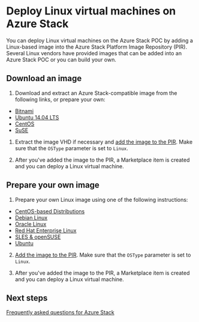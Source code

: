 <properties
	pageTitle="Linux Guests on Azure Stack | Microsoft Azure"
	description="Learn how create Linux-based virtual machines on Azure Stack."
	services="azure-stack"
	documentationCenter=""
	authors="anjayajodha"
	manager="byronr"
	editor=""/>

<tags
	ms.service="azure-stack"
	ms.workload="na"
	ms.tgt_pltfrm="na"
	ms.devlang="na"
	ms.topic="article"
	ms.date="08/02/2016"
	ms.author="anajod"/>
    
# Deploy Linux virtual machines on Azure Stack

You can deploy Linux virtual machines on the Azure Stack POC by adding a Linux-based image into the Azure Stack Platform Image Repository (PIR). Several Linux vendors have provided images that can be added into an Azure Stack POC or you can build your own.

## Download an image

 1. Download and extract an Azure Stack-compatible image from the following links, or prepare your own:
  - [Bitnami](https://bitnami.com/azure-stack)
  - [Ubuntu 14.04 LTS](https://partner-images.canonical.com/azure/azure_stack/)
  - [CentOS](http://olstacks.cloudapp.net/latest/)
  - [SuSE](https://download.suse.com/Download?buildid=VCFi7y7MsFQ~)
  
 1. Extract the image VHD if necessary and [add the image to the PIR](../azure-stack/azure-stack-add-image-pir.md). Make sure that the `OSType` parameter is set to `Linux`.
 
 1. After you've added the image to the PIR, a Marketplace item is created and you can deploy a Linux virtual machine.
  
## Prepare your own image

1. Prepare your own Linux image using one of the following instructions:
 - [CentOS-based Distributions](../virtual-machines/virtual-machines-linux-create-upload-centos.md)
 - [Debian Linux](../virtual-machines/virtual-machines-linux-debian-create-upload-vhd.md)
 - [Oracle Linux](../virtual-machines/virtual-machines-linux-oracle-create-upload-vhd.md)
 - [Red Hat Enterprise Linux](../virtual-machines/virtual-machines-linux-redhat-create-upload-vhd.md)
 - [SLES & openSUSE](../virtual-machines/virtual-machines-linux-suse-create-upload-vhd.md)
 - [Ubuntu](../virtual-machines/virtual-machines-linux-create-upload-ubuntu.md)

2. [Add the image to the PIR](../azure-stack/azure-stack-add-image-pir.md). Make sure that the `OSType` parameter is set to `Linux`.

3. After you've added the image to the PIR, a Marketplace item is created and you can deploy a Linux virtual machine.

## Next steps

[Frequently asked questions for Azure Stack](../azure-stack/azure-stack-faq.md)

